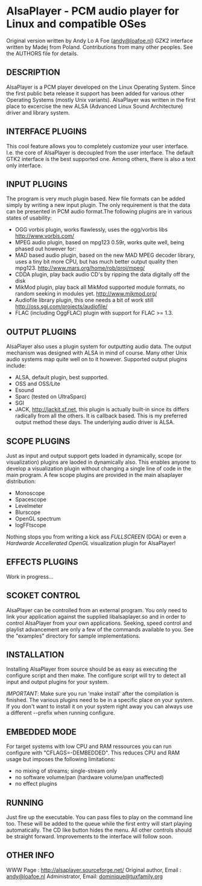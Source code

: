 # AlsaPlayer - PCM audio player for Linux and compatible OSes

Original version written by Andy Lo A Foe (andy@loafoe.nl)
GZK2 interface written by Madej from Poland.
Contributions from many other peoples. See the AUTHORS file for details.

## DESCRIPTION
AlsaPlayer is a PCM player developed on the Linux Operating System. Since
the first public beta release it support has been added for various other
Operating Systems (mostly Unix variants). AlsaPlayer was written in the first
place to excercise the new ALSA (Advanced Linux Sound Architecture) driver and
library system.


## INTERFACE PLUGINS
This cool feature allows you to completely customize your user interface.
I.e. the core of AlsaPlayer is decoupled from the user interface. The default
GTK2 interface is the best supported one. Among others, there is also a text
only interface.


## INPUT PLUGINS
The program is very much plugin based. New file formats can be added simply
by writing a new input plugin. The only requirement is that the data can be
presented in PCM audio format.The following plugins are in various states
of usability:

- OGG vorbis plugin, works flawlessly, uses the ogg/vorbis libs
  http://www.vorbis.com/
- MPEG audio plugin, based on mpg123 0.59r, works quite well, being phased out
  however for:
- MAD based audio plugin, based on the new MAD MPEG decoder library, uses a
  tiny bit more CPU, but has much better output quality then mpg123.
  http://www.mars.org/home/rob/proj/mpeg/
- CDDA plugin, play back audio CD's by ripping the data digitally off the disk
- MikMod plugin, play back all MikMod supported module formats, no random
  seeking in modules yet.
  http://www.mikmod.org/
- Audiofile library plugin, this one needs a bit of work still
  http://oss.sgi.com/projects/audiofile/
- FLAC (including OggFLAC) plugin with support for FLAC >= 1.3.

## OUTPUT PLUGINS
AlsaPlayer also uses a plugin system for outputting audio data. The output
mechanism was designed with ALSA in mind of course. Many other Unix audio
systems map quite well on to it however. Supported output plugins include:

- ALSA, default plugin, best supported.
- OSS and OSS/Lite
- Esound
- Sparc (tested on UltraSparc)
- SGI
- JACK, http://jackit.sf.net, this plugin is actually built-in since its
  differs radically from all the others. It is callback based. This is my
  preferred output method these days. The underlying audio driver is ALSA.


## SCOPE PLUGINS
Just as input and output support gets loaded in dynamically, scope (or
visualization) plugins are laoded in dynamically also. This enables anyone to
develop a visualization plugin without changing a single line of code in the
main program. A few scope plugins are provided in the main alsaplayer
distribution:

- Monoscope
- Spacescope
- Levelmeter
- Blurscope
- OpenGL spectrum
- logFFtscope

Nothing stops you from writing a kick ass *FULLSCREEN* (DGA) or even a
*Hardwarde Accellerated OpenGL* visualization plugin for AlsaPlayer!


## EFFECTS PLUGINS
Work in progress...


## SCOKET CONTROL
AlsaPlayer can be controlled from an external program. You only need to
link your application against the supplied libalsaplayer.so and in order
to control AlsaPlayer from your own applications. Seeking, speed control and
playlist advancement are only a few of the commands available to you.
See the "examples" directory for sample implementations.


## INSTALLATION
Installing AlsaPlayer from source should be as easy as executing the configure
script and then make. The configure script will try to detect all input and
output plugins for your system.

*IMPORTANT*: Make sure you run 'make install' after the compilation is
finished. The various plugins need to be in a specific place on your system.
If you don't want to install it on your system right away you can always use a
different --prefix when running configure.


## EMBEDDED MODE
For target systems with low CPU and RAM ressources you can run configure with
"CFLAGS=-DEMBEDDED". This reduces CPU and RAM usage but imposes the following
limitations:

- no mixing of streams; single-stream only
- no software volume/pan (hardware volume/pan unaffected)
- no effect plugins


## RUNNING
Just fire up the executable. You can pass files to play on the command line
too. These will be added to the queue while the first entry will start playing
automatically. The CD like button hides the menu. All other controls should be
straight forward. Improvements to the interface will follow soon.

## OTHER INFO
WWW Page : http://alsaplayer.sourceforge.net/
Original author, Email : <andy@loafoe.nl>
Administrator, Email: <dominique@tuxfamily.org>
